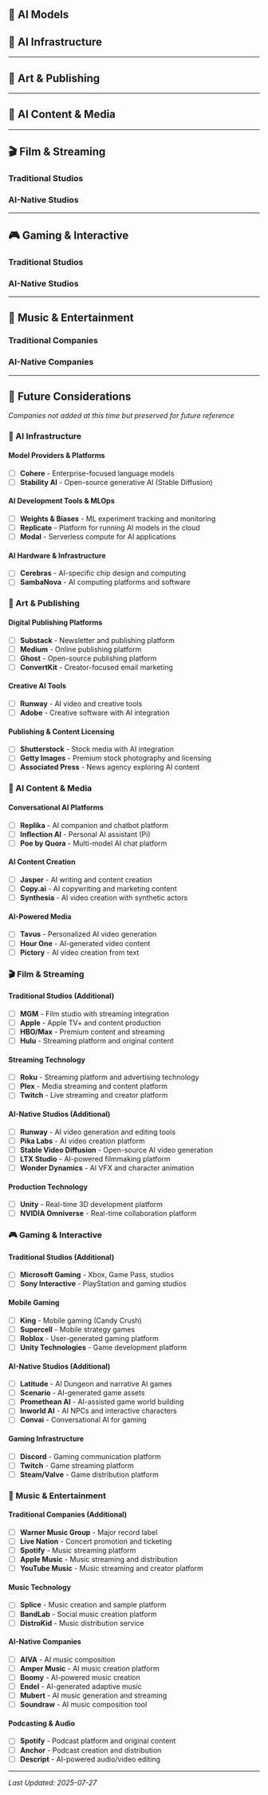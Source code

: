 ## 🧠 AI Models

## 🤖 AI Infrastructure

---

## 🎨 Art & Publishing

---

## 🤖 AI Content & Media

---

## 🎬 Film & Streaming

### **Traditional Studios**

### **AI-Native Studios**

---

## 🎮 Gaming & Interactive

### **Traditional Studios**

### **AI-Native Studios**

---

## 🎵 Music & Entertainment

### **Traditional Companies**

### **AI-Native Companies**

---

## 🔮 Future Considerations

*Companies not added at this time but preserved for future reference*

### **🤖 AI Infrastructure**

#### **Model Providers & Platforms**
- [ ] **Cohere** - Enterprise-focused language models
- [ ] **Stability AI** - Open-source generative AI (Stable Diffusion)

#### **AI Development Tools & MLOps**
- [ ] **Weights & Biases** - ML experiment tracking and monitoring
- [ ] **Replicate** - Platform for running AI models in the cloud
- [ ] **Modal** - Serverless compute for AI applications

#### **AI Hardware & Infrastructure**
- [ ] **Cerebras** - AI-specific chip design and computing
- [ ] **SambaNova** - AI computing platforms and software

### **🎨 Art & Publishing**

#### **Digital Publishing Platforms**
- [ ] **Substack** - Newsletter and publishing platform
- [ ] **Medium** - Online publishing platform
- [ ] **Ghost** - Open-source publishing platform
- [ ] **ConvertKit** - Creator-focused email marketing

#### **Creative AI Tools**
- [ ] **Runway** - AI video and creative tools
- [ ] **Adobe** - Creative software with AI integration

#### **Publishing & Content Licensing**
- [ ] **Shutterstock** - Stock media with AI integration
- [ ] **Getty Images** - Premium stock photography and licensing
- [ ] **Associated Press** - News agency exploring AI content

### **🤖 AI Content & Media**

#### **Conversational AI Platforms**
- [ ] **Replika** - AI companion and chatbot platform
- [ ] **Inflection AI** - Personal AI assistant (Pi)
- [ ] **Poe by Quora** - Multi-model AI chat platform

#### **AI Content Creation**
- [ ] **Jasper** - AI writing and content creation
- [ ] **Copy.ai** - AI copywriting and marketing content
- [ ] **Synthesia** - AI video creation with synthetic actors

#### **AI-Powered Media**
- [ ] **Tavus** - Personalized AI video generation
- [ ] **Hour One** - AI-generated video content
- [ ] **Pictory** - AI video creation from text

### **🎬 Film & Streaming**

#### **Traditional Studios (Additional)**
- [ ] **MGM** - Film studio with streaming integration
- [ ] **Apple** - Apple TV+ and content production
- [ ] **HBO/Max** - Premium content and streaming
- [ ] **Hulu** - Streaming platform and original content

#### **Streaming Technology**
- [ ] **Roku** - Streaming platform and advertising technology
- [ ] **Plex** - Media streaming and content platform
- [ ] **Twitch** - Live streaming and creator platform

#### **AI-Native Studios (Additional)**
- [ ] **Runway** - AI video generation and editing tools
- [ ] **Pika Labs** - AI video creation platform
- [ ] **Stable Video Diffusion** - Open-source AI video generation
- [ ] **LTX Studio** - AI-powered filmmaking platform
- [ ] **Wonder Dynamics** - AI VFX and character animation

#### **Production Technology**
- [ ] **Unity** - Real-time 3D development platform
- [ ] **NVIDIA Omniverse** - Real-time collaboration platform

### **🎮 Gaming & Interactive**

#### **Traditional Studios (Additional)**
- [ ] **Microsoft Gaming** - Xbox, Game Pass, studios
- [ ] **Sony Interactive** - PlayStation and gaming studios

#### **Mobile Gaming**
- [ ] **King** - Mobile gaming (Candy Crush)
- [ ] **Supercell** - Mobile strategy games
- [ ] **Roblox** - User-generated gaming platform
- [ ] **Unity Technologies** - Game development platform

#### **AI-Native Studios (Additional)**
- [ ] **Latitude** - AI Dungeon and narrative AI games
- [ ] **Scenario** - AI-generated game assets
- [ ] **Promethean AI** - AI-assisted game world building
- [ ] **Inworld AI** - AI NPCs and interactive characters
- [ ] **Convai** - Conversational AI for gaming

#### **Gaming Infrastructure**
- [ ] **Discord** - Gaming communication platform
- [ ] **Twitch** - Game streaming platform
- [ ] **Steam/Valve** - Game distribution platform

### **🎵 Music & Entertainment**

#### **Traditional Companies (Additional)**
- [ ] **Warner Music Group** - Major record label
- [ ] **Live Nation** - Concert promotion and ticketing
- [ ] **Spotify** - Music streaming platform
- [ ] **Apple Music** - Music streaming and distribution
- [ ] **YouTube Music** - Music streaming and creator platform

#### **Music Technology**
- [ ] **Splice** - Music creation and sample platform
- [ ] **BandLab** - Social music creation platform
- [ ] **DistroKid** - Music distribution service

#### **AI-Native Companies**
- [ ] **AIVA** - AI music composition
- [ ] **Amper Music** - AI music creation platform
- [ ] **Boomy** - AI-powered music creation
- [ ] **Endel** - AI-generated adaptive music
- [ ] **Mubert** - AI music generation and streaming
- [ ] **Soundraw** - AI music composition tool

#### **Podcasting & Audio**
- [ ] **Spotify** - Podcast platform and original content
- [ ] **Anchor** - Podcast creation and distribution
- [ ] **Descript** - AI-powered audio/video editing

---

*Last Updated: 2025-07-27*